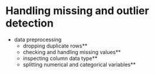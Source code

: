 # Handling missing and outlier detection
* data preprocessing
  * dropping duplicate rows**
  *  checking and handling missing values**
  * inspecting column data type**
  * splitting numerical and categorical variables**
